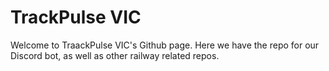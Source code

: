 # TrackPulse VIC
Welcome to TraackPulse VIC's Github page. Here we have the repo for our Discord bot, as well as other railway related repos.
